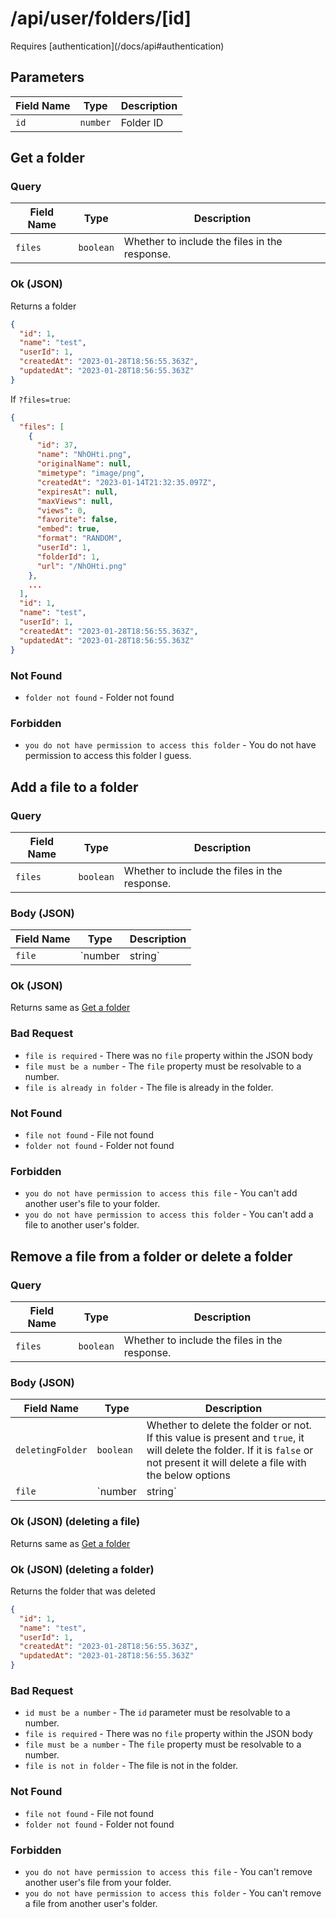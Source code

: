 # /api/user/folders/[id]

<Alert type="info">
  Requires [authentication](/docs/api#authentication)
</Alert>

## Parameters

| Field Name | Type     | Description |
| ---------- | -------- | ----------- |
| `id`       | `number` | Folder ID   |

## <APIBadge type="GET" /> Get a folder

### Query

| Field Name | Type      | Description                                   |
| ---------- | --------- | --------------------------------------------- |
| `files`    | `boolean` | Whether to include the files in the response. |

### <APIBadge type="200" /> Ok (JSON)

Returns a folder

```json
{
  "id": 1,
  "name": "test",
  "userId": 1,
  "createdAt": "2023-01-28T18:56:55.363Z",
  "updatedAt": "2023-01-28T18:56:55.363Z"
}
```

If `?files=true`:

```json
{
  "files": [
    {
      "id": 37,
      "name": "NhOHti.png",
      "originalName": null,
      "mimetype": "image/png",
      "createdAt": "2023-01-14T21:32:35.097Z",
      "expiresAt": null,
      "maxViews": null,
      "views": 0,
      "favorite": false,
      "embed": true,
      "format": "RANDOM",
      "userId": 1,
      "folderId": 1,
      "url": "/NhOHti.png"
    },
    ...
  ],
  "id": 1,
  "name": "test",
  "userId": 1,
  "createdAt": "2023-01-28T18:56:55.363Z",
  "updatedAt": "2023-01-28T18:56:55.363Z"
}
```

### <APIBadge type="404" /> Not Found

- `folder not found` - Folder not found

### <APIBadge type="403" /> Forbidden

- `you do not have permission to access this folder` - You do not have permission to access this folder I guess.

## <APIBadge type="POST" /> Add a file to a folder

### Query

| Field Name | Type      | Description                                   |
| ---------- | --------- | --------------------------------------------- |
| `files`    | `boolean` | Whether to include the files in the response. |

### Body (JSON)

| Field Name | Type    | Description |
| ---------- | ------- | ----------- |
| `file`     | `number | string`     |

### <APIBadge type="200" /> Ok (JSON)

Returns same as [Get a folder](#get-a-folder)

### <APIBadge type="400" /> Bad Request

- `file is required` - There was no `file` property within the JSON body
- `file must be a number` - The `file` property must be resolvable to a number.
- `file is already in folder` - The file is already in the folder.

### <APIBadge type="404" /> Not Found

- `file not found` - File not found
- `folder not found` - Folder not found

### <APIBadge type="403" /> Forbidden

- `you do not have permission to access this file` - You can't add another user's file to your folder.
- `you do not have permission to access this folder` - You can't add a file to another user's folder.

## <APIBadge type="DELETE" /> Remove a file from a folder or delete a folder

### Query

| Field Name | Type      | Description                                   |
| ---------- | --------- | --------------------------------------------- |
| `files`    | `boolean` | Whether to include the files in the response. |

### Body (JSON)

| Field Name       | Type      | Description                                                                                                                                                                       |
| ---------------- | --------- | --------------------------------------------------------------------------------------------------------------------------------------------------------------------------------- |
| `deletingFolder` | `boolean` | Whether to delete the folder or not. If this value is present and `true`, it will delete the folder. If it is `false` or not present it will delete a file with the below options |
| `file`           | `number   | string`                                                                                                                                                                           |

### <APIBadge type="200" /> Ok (JSON) (deleting a file)

Returns same as [Get a folder](#get-a-folder)

### <APIBadge type="200" /> Ok (JSON) (deleting a folder)

Returns the folder that was deleted

```json
{
  "id": 1,
  "name": "test",
  "userId": 1,
  "createdAt": "2023-01-28T18:56:55.363Z",
  "updatedAt": "2023-01-28T18:56:55.363Z"
}
```

### <APIBadge type="400" /> Bad Request

- `id must be a number` - The `id` parameter must be resolvable to a number.
- `file is required` - There was no `file` property within the JSON body
- `file must be a number` - The `file` property must be resolvable to a number.
- `file is not in folder` - The file is not in the folder.

### <APIBadge type="404" /> Not Found

- `file not found` - File not found
- `folder not found` - Folder not found

### <APIBadge type="403" /> Forbidden

- `you do not have permission to access this file` - You can't remove another user's file from your folder.
- `you do not have permission to access this folder` - You can't remove a file from another user's folder.
